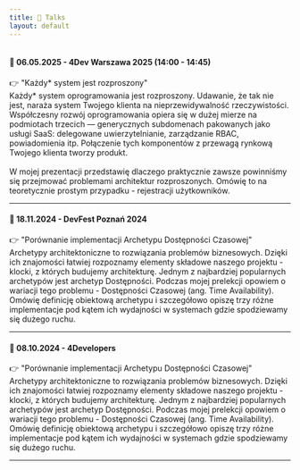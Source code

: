```yaml
---
title: 🎤 Talks
layout: default
---
```


<img src="/talks-cover.jpg" class="talks-cover" alt />

<section class="talk-section">
  <h4><span class="talk-date">📅 06.05.2025<span> - <span class="talk-conf">4Dev Warszawa 2025 (14:00 - 14:45)</span></h4>
  <div class="talk-title">👉 "Każdy* system jest rozproszony"</div>
  <div class="talk-description">
    Każdy* system oprogramowania jest rozproszony. Udawanie, że tak nie jest, naraża system Twojego klienta na nieprzewidywalność rzeczywistości.
    Współczesny rozwój oprogramowania opiera się w dużej mierze na podmiotach trzecich — generycznych subdomenach pakowanych jako usługi SaaS: delegowane uwierzytelnianie, zarządzanie RBAC, powiadomienia itp. Połączenie tych komponentów z przewagą rynkową Twojego klienta tworzy produkt.<br /><br />
    W mojej prezentacji przedstawię dlaczego praktycznie zawsze powinniśmy się przejmować problemami architektur rozproszonych. Omówię to na teoretycznie prostym przypadku - rejestracji użytkowników.
  </div>
  <hr />
</section>

<section class="talk-section">
  <h4><span class="talk-date">📅 18.11.2024<span> - <span class="talk-conf">DevFest Poznań 2024</span></h4>
  <div class="talk-title">👉 "Porównanie implementacji Archetypu Dostępności Czasowej"</div>
  <div class="talk-description">
    Archetypy architektoniczne to rozwiązania problemów biznesowych. Dzięki ich znajomości łatwiej rozpoznamy elementy składowe naszego projektu - klocki, z których budujemy architekturę.
    Jednym z najbardziej popularnych archetypów jest archetyp Dostępności.
    Podczas mojej prelekcji opowiem o wariacji tego problemu - Dostępności Czasowej (ang. Time Availability). Omówię definicję obiektową archetypu i szczegółowo opiszę trzy różne implementacje pod kątem ich wydajności w systemach gdzie spodziewamy się dużego ruchu.
  </div>
  <hr />
</section>

<section class="talk-section">
  <h4><span class="talk-date">📅 08.10.2024<span> - <span class="talk-conf">4Developers</span></h4>
  <div class="talk-title">👉 "Porównanie implementacji Archetypu Dostępności Czasowej"</div>
  <div class="talk-description">
    Archetypy architektoniczne to rozwiązania problemów biznesowych. Dzięki ich znajomości łatwiej rozpoznamy elementy składowe naszego projektu - klocki, z których budujemy architekturę.
    Jednym z najbardziej popularnych archetypów jest archetyp Dostępności.
    Podczas mojej prelekcji opowiem o wariacji tego problemu - Dostępności Czasowej (ang. Time Availability). Omówię definicję obiektową archetypu i szczegółowo opiszę trzy różne implementacje pod kątem ich wydajności w systemach gdzie spodziewamy się dużego ruchu.
  </div>
  <hr />
</section>
